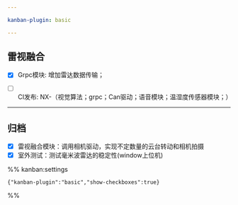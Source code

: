 ```yaml
---

kanban-plugin: basic

---
```


## 雷视融合

- [x] Grpc模块: 增加雷达数据传输；
- [ ] CI发布: NX-（视觉算法；grpc；Can驱动；语音模块；温湿度传感器模块；）


***

## 归档

- [x] 雷视融合模块：调用相机驱动，实现不定数量的云台转动和相机拍摄
- [x] 室外测试：测试毫米波雷达的稳定性(window上位机)

%% kanban:settings
```
{"kanban-plugin":"basic","show-checkboxes":true}
```
%%